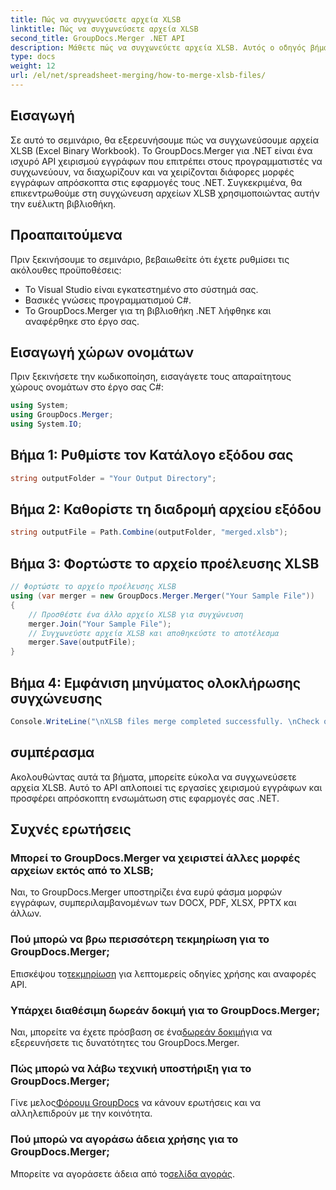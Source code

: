 ```yaml
---
title: Πώς να συγχωνεύσετε αρχεία XLSB
linktitle: Πώς να συγχωνεύσετε αρχεία XLSB
second_title: GroupDocs.Merger .NET API
description: Μάθετε πώς να συγχωνεύετε αρχεία XLSB. Αυτός ο οδηγός βήμα προς βήμα απλοποιεί τις εργασίες χειρισμού εγγράφων.
type: docs
weight: 12
url: /el/net/spreadsheet-merging/how-to-merge-xlsb-files/
---
```

## Εισαγωγή
Σε αυτό το σεμινάριο, θα εξερευνήσουμε πώς να συγχωνεύσουμε αρχεία XLSB (Excel Binary Workbook). Το GroupDocs.Merger για .NET είναι ένα ισχυρό API χειρισμού εγγράφων που επιτρέπει στους προγραμματιστές να συγχωνεύουν, να διαχωρίζουν και να χειρίζονται διάφορες μορφές εγγράφων απρόσκοπτα στις εφαρμογές τους .NET. Συγκεκριμένα, θα επικεντρωθούμε στη συγχώνευση αρχείων XLSB χρησιμοποιώντας αυτήν την ευέλικτη βιβλιοθήκη.
## Προαπαιτούμενα
Πριν ξεκινήσουμε το σεμινάριο, βεβαιωθείτε ότι έχετε ρυθμίσει τις ακόλουθες προϋποθέσεις:
- Το Visual Studio είναι εγκατεστημένο στο σύστημά σας.
- Βασικές γνώσεις προγραμματισμού C#.
- Το GroupDocs.Merger για τη βιβλιοθήκη .NET λήφθηκε και αναφέρθηκε στο έργο σας.
  

## Εισαγωγή χώρων ονομάτων
Πριν ξεκινήσετε την κωδικοποίηση, εισαγάγετε τους απαραίτητους χώρους ονομάτων στο έργο σας C#:
```csharp
using System; 
using GroupDocs.Merger;
using System.IO;
```
## Βήμα 1: Ρυθμίστε τον Κατάλογο εξόδου σας
```csharp
string outputFolder = "Your Output Directory";
```
## Βήμα 2: Καθορίστε τη διαδρομή αρχείου εξόδου
```csharp
string outputFile = Path.Combine(outputFolder, "merged.xlsb");
```
## Βήμα 3: Φορτώστε το αρχείο προέλευσης XLSB
```csharp
// Φορτώστε το αρχείο προέλευσης XLSB
using (var merger = new GroupDocs.Merger.Merger("Your Sample File"))
{
    // Προσθέστε ένα άλλο αρχείο XLSB για συγχώνευση
    merger.Join("Your Sample File");
    // Συγχωνεύστε αρχεία XLSB και αποθηκεύστε το αποτέλεσμα
    merger.Save(outputFile);
}
```
## Βήμα 4: Εμφάνιση μηνύματος ολοκλήρωσης συγχώνευσης
```csharp
Console.WriteLine("\nXLSB files merge completed successfully. \nCheck output in {0}", outputFolder);
```

## συμπέρασμα
Ακολουθώντας αυτά τα βήματα, μπορείτε εύκολα να συγχωνεύσετε αρχεία XLSB. Αυτό το API απλοποιεί τις εργασίες χειρισμού εγγράφων και προσφέρει απρόσκοπτη ενσωμάτωση στις εφαρμογές σας .NET.

## Συχνές ερωτήσεις
### Μπορεί το GroupDocs.Merger να χειριστεί άλλες μορφές αρχείων εκτός από το XLSB;
Ναι, το GroupDocs.Merger υποστηρίζει ένα ευρύ φάσμα μορφών εγγράφων, συμπεριλαμβανομένων των DOCX, PDF, XLSX, PPTX και άλλων.
### Πού μπορώ να βρω περισσότερη τεκμηρίωση για το GroupDocs.Merger;
 Επισκέψου το[τεκμηρίωση](https://reference.groupdocs.com/merger/net/) για λεπτομερείς οδηγίες χρήσης και αναφορές API.
### Υπάρχει διαθέσιμη δωρεάν δοκιμή για το GroupDocs.Merger;
 Ναι, μπορείτε να έχετε πρόσβαση σε ένα[δωρεάν δοκιμή](https://releases.groupdocs.com/)για να εξερευνήσετε τις δυνατότητες του GroupDocs.Merger.
### Πώς μπορώ να λάβω τεχνική υποστήριξη για το GroupDocs.Merger;
 Γίνε μελος[Φόρουμ GroupDocs](https://forum.groupdocs.com/c/merger/32) να κάνουν ερωτήσεις και να αλληλεπιδρούν με την κοινότητα.
### Πού μπορώ να αγοράσω άδεια χρήσης για το GroupDocs.Merger;
 Μπορείτε να αγοράσετε άδεια από το[σελίδα αγοράς](https://purchase.groupdocs.com/buy).